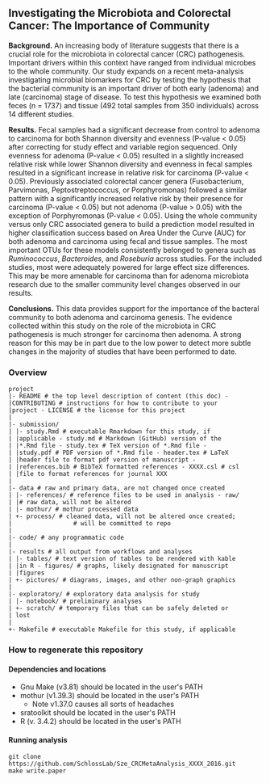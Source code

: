 ## Investigating the Microbiota and Colorectal Cancer: The Importance of Community

**Background.** An increasing body of literature suggests that there is a crucial role for the
microbiota in colorectal cancer (CRC) pathogenesis. Important drivers within this context
have ranged from individual microbes to the whole community. Our study expands on a
recent meta-analysis investigating microbial biomarkers for CRC by testing the hypothesis
that the bacterial community is an important driver of both early (adenoma) and late
(carcinoma) stage of disease. To test this hypothesis we examined both feces (n = 1737)
and tissue (492 total samples from 350 individuals) across 14 different studies.

**Results.** Fecal samples had a significant decrease from control to adenoma to carcinoma
for both Shannon diversity and evenness (P-value < 0.05) after correcting for study effect
and variable region sequenced. Only evenness for adenoma (P-value < 0.05) resulted in a
slightly increased relative risk while lower Shannon diversity and evenness in fecal samples
resulted in a significant increase in relative risk for carcinoma (P-value < 0.05). Previously
associated colorectal cancer genera (Fusobacterium, Parvimonas, Peptostreptococcus,
or Porphyromonas) followed a similar pattern with a significantly increased relative risk
by their presence for carcinoma (P-value < 0.05) but not adenoma (P-value > 0.05) with
the exception of Porphyromonas (P-value < 0.05). Using the whole community versus
only CRC associated genera to build a prediction model resulted in higher classification
success based on Area Under the Curve (AUC) for both adenoma and carcinoma using
fecal and tissue samples. The most important OTUs for these models consistently belonged to genera such as *Ruminococcus*, *Bacteroides*, and *Roseburia* across studies. For the included studies, most were adequately powered for large effect size differences. This may be more amenable for carcinoma than for adenoma microbiota research due to the smaller community level changes observed in our results.

**Conclusions.** This data provides support for the importance of the bacteral community to
both adenoma and carcinoma genesis. The evidence collected within this study on the
role of the microbiota in CRC pathogenesis is much stronger for carcinoma then adenoma.
A strong reason for this may be in part due to the low power to detect more subtle changes
in the majority of studies that have been performed to date.



### Overview
	project
	|- README # the top level description of content (this doc) - 
	|CONTRIBUTING # instructions for how to contribute to your 
	|project - LICENSE # the license for this project
	|
	|- submission/
	| |- study.Rmd # executable Rmarkdown for this study, if 
	| |applicable - study.md # Markdown (GitHub) version of the 
	| |*.Rmd file - study.tex # TeX version of *.Rmd file - 
	| |study.pdf # PDF version of *.Rmd file - header.tex # LaTeX 
	| |header file to format pdf version of manuscript - 
	| |references.bib # BibTeX formatted references - XXXX.csl # csl 
	| |file to format references for journal XXX
	|
	|- data # raw and primary data, are not changed once created
	| |- references/ # reference files to be used in analysis - raw/ 
	| |# raw data, will not be altered
	| |- mothur/ # mothur processed data
	| +- process/ # cleaned data, will not be altered once created;
	|                 # will be committed to repo
	|
	|- code/ # any programmatic code
	|
	|- results # all output from workflows and analyses
	| |- tables/ # text version of tables to be rendered with kable 
	| |in R - figures/ # graphs, likely designated for manuscript 
	| |figures
	| +- pictures/ # diagrams, images, and other non-graph graphics
	|
	|- exploratory/ # exploratory data analysis for study
	| |- notebook/ # preliminary analyses
	| +- scratch/ # temporary files that can be safely deleted or 
	| lost
	|
	+- Makefile # executable Makefile for this study, if applicable

### How to regenerate this repository
#### Dependencies and locations  
* Gnu Make (v3.81) should be located in the user's PATH  
* mothur (v1.39.3) should be located in the user's PATH
	* Note v1.37.0 causes all sorts of headaches
* sratoolkit should be located in the user's PATH  	
* R (v. 3.4.2) should be located in the user's PATH  

#### Running analysis  
```git clone https://github.com/SchlossLab/Sze_CRCMetaAnalysis_XXXX_2016.git```  
```make write.paper```
